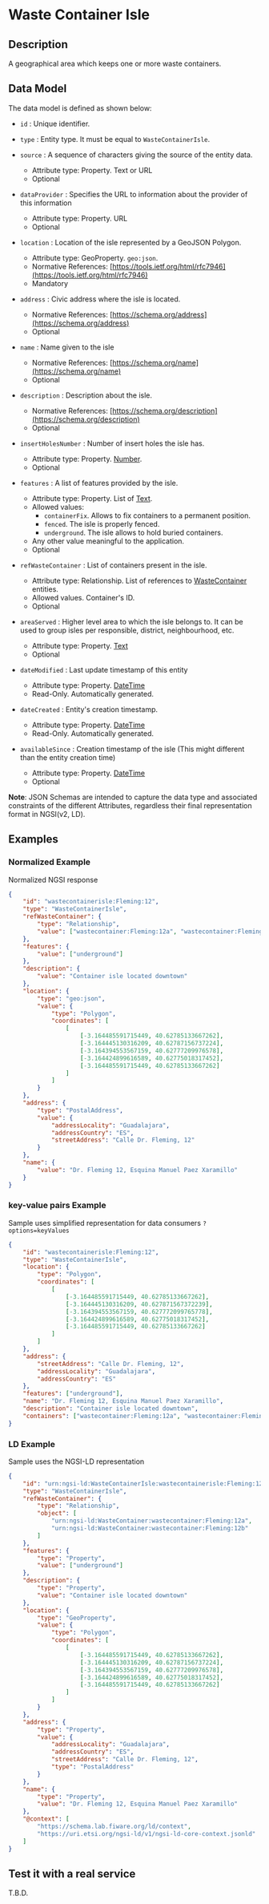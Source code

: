 # Waste Container Isle

## Description

A geographical area which keeps one or more waste containers.

## Data Model

The data model is defined as shown below:

-   `id` : Unique identifier.

-   `type` : Entity type. It must be equal to `WasteContainerIsle`.

-   `source` : A sequence of characters giving the source of the entity data.

    -   Attribute type: Property. Text or URL
    -   Optional

-   `dataProvider` : Specifies the URL to information about the provider of this
    information

    -   Attribute type: Property. URL
    -   Optional

-   `location` : Location of the isle represented by a GeoJSON Polygon.

    -   Attribute type: GeoProperty. `geo:json`.
    -   Normative References:
        [https://tools.ietf.org/html/rfc7946](https://tools.ietf.org/html/rfc7946)
    -   Mandatory

-   `address` : Civic address where the isle is located.

    -   Normative References:
        [https://schema.org/address](https://schema.org/address)
    -   Optional

-   `name` : Name given to the isle

    -   Normative References: [https://schema.org/name](https://schema.org/name)
    -   Optional

-   `description` : Description about the isle.

    -   Normative References:
        [https://schema.org/description](https://schema.org/description)
    -   Optional

-   `insertHolesNumber` : Number of insert holes the isle has.

    -   Attribute type: Property. [Number](https://schema.org/Number).
    -   Optional

-   `features` : A list of features provided by the isle.

    -   Attribute type: Property. List of [Text](http://schema.org/Text).
    -   Allowed values:
        -   `containerFix`. Allows to fix containers to a permanent position.
        -   `fenced`. The isle is properly fenced.
        -   `underground`. The isle allows to hold buried containers.
    -   Any other value meaningful to the application.
    -   Optional

-   `refWasteContainer` : List of containers present in the isle.

    -   Attribute type: Relationship. List of references to
        [WasteContainer](../../WasteContainer/doc/spec.md) entities.
    -   Allowed values. Container's ID.
    -   Optional

-   `areaServed` : Higher level area to which the isle belongs to. It can be
    used to group isles per responsible, district, neighbourhood, etc.

    -   Attribute type: Property. [Text](https://schema.org/Text)
    -   Optional

-   `dateModified` : Last update timestamp of this entity

    -   Attribute type: Property. [DateTime](https://schema.org/DateTime)
    -   Read-Only. Automatically generated.

-   `dateCreated` : Entity's creation timestamp.

    -   Attribute type: Property. [DateTime](https://schema.org/DateTime)
    -   Read-Only. Automatically generated.

-   `availableSince` : Creation timestamp of the isle (This might different than
    the entity creation time)
    -   Attribute type: Property. [DateTime](https://schema.org/DateTime)
    -   Optional

**Note**: JSON Schemas are intended to capture the data type and associated
constraints of the different Attributes, regardless their final representation
format in NGSI(v2, LD).

## Examples

### Normalized Example

Normalized NGSI response

```json
{
    "id": "wastecontainerisle:Fleming:12",
    "type": "WasteContainerIsle",
    "refWasteContainer": {
        "type": "Relationship",
        "value": ["wastecontainer:Fleming:12a", "wastecontainer:Fleming:12b"]
    },
    "features": {
        "value": ["underground"]
    },
    "description": {
        "value": "Container isle located downtown"
    },
    "location": {
        "type": "geo:json",
        "value": {
            "type": "Polygon",
            "coordinates": [
                [
                    [-3.164485591715449, 40.62785133667262],
                    [-3.164445130316209, 40.62787156737224],
                    [-3.164394553567159, 40.62777209976578],
                    [-3.164424899616589, 40.62775018317452],
                    [-3.164485591715449, 40.62785133667262]
                ]
            ]
        }
    },
    "address": {
        "type": "PostalAddress",
        "value": {
            "addressLocality": "Guadalajara",
            "addressCountry": "ES",
            "streetAddress": "Calle Dr. Fleming, 12"
        }
    },
    "name": {
        "value": "Dr. Fleming 12, Esquina Manuel Paez Xaramillo"
    }
}
```

### key-value pairs Example

Sample uses simplified representation for data consumers `?options=keyValues`

```json
{
    "id": "wastecontainerisle:Fleming:12",
    "type": "WasteContainerIsle",
    "location": {
        "type": "Polygon",
        "coordinates": [
            [
                [-3.164485591715449, 40.62785133667262],
                [-3.164445130316209, 40.627871567372239],
                [-3.164394553567159, 40.627772099765778],
                [-3.164424899616589, 40.62775018317452],
                [-3.164485591715449, 40.62785133667262]
            ]
        ]
    },
    "address": {
        "streetAddress": "Calle Dr. Fleming, 12",
        "addressLocality": "Guadalajara",
        "addressCountry": "ES"
    },
    "features": ["underground"],
    "name": "Dr. Fleming 12, Esquina Manuel Paez Xaramillo",
    "description": "Container isle located downtown",
    "containers": ["wastecontainer:Fleming:12a", "wastecontainer:Fleming:12b"]
}
```

### LD Example

Sample uses the NGSI-LD representation

```json
{
    "id": "urn:ngsi-ld:WasteContainerIsle:wastecontainerisle:Fleming:12",
    "type": "WasteContainerIsle",
    "refWasteContainer": {
        "type": "Relationship",
        "object": [
            "urn:ngsi-ld:WasteContainer:wastecontainer:Fleming:12a",
            "urn:ngsi-ld:WasteContainer:wastecontainer:Fleming:12b"
        ]
    },
    "features": {
        "type": "Property",
        "value": ["underground"]
    },
    "description": {
        "type": "Property",
        "value": "Container isle located downtown"
    },
    "location": {
        "type": "GeoProperty",
        "value": {
            "type": "Polygon",
            "coordinates": [
                [
                    [-3.164485591715449, 40.62785133667262],
                    [-3.164445130316209, 40.62787156737224],
                    [-3.164394553567159, 40.62777209976578],
                    [-3.164424899616589, 40.62775018317452],
                    [-3.164485591715449, 40.62785133667262]
                ]
            ]
        }
    },
    "address": {
        "type": "Property",
        "value": {
            "addressLocality": "Guadalajara",
            "addressCountry": "ES",
            "streetAddress": "Calle Dr. Fleming, 12",
            "type": "PostalAddress"
        }
    },
    "name": {
        "type": "Property",
        "value": "Dr. Fleming 12, Esquina Manuel Paez Xaramillo"
    },
    "@context": [
        "https://schema.lab.fiware.org/ld/context",
        "https://uri.etsi.org/ngsi-ld/v1/ngsi-ld-core-context.jsonld"
    ]
}
```

## Test it with a real service

T.B.D.
